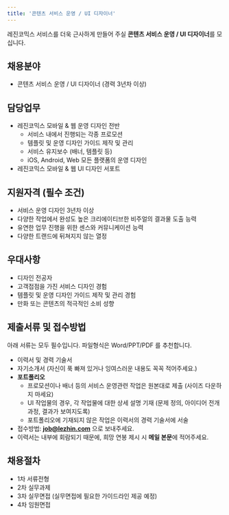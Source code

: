 ```yaml
---
title: '콘텐츠 서비스 운영 / UI 디자이너'
---
```


레진코믹스 서비스를 더욱 근사하게 만들어 주실 **콘텐츠 서비스 운영 / UI 디자이너**를 모십니다.


## 채용분야

- 콘텐츠 서비스 운영 / UI 디자이너 (경력 3년차 이상)

## 담당업무

- 레진코믹스 모바일 & 웹 운영 디자인 전반 
  - 서비스 내에서 진행되는 각종 프로모션
  - 템플릿 및 운영 디자인 가이드 제작 및 관리
  - 서비스 유지보수 (배너, 템플릿 등)
  - iOS, Android, Web 모든 플랫폼의 운영 디자인
- 레진코믹스 모바일 & 웹 UI 디자인 서포트 

## 지원자격 (필수 조건)

- 서비스 운영 디자인 3년차 이상 
- 다양한 작업에서 완성도 높은 크리에이티브한 비주얼의 결과물 도출 능력
- 유연한 업무 진행을 위한 센스와 커뮤니케이션 능력
- 다양한 트랜드에 뒤쳐지지 않는 열정

## 우대사항

- 디자인 전공자
- 고객접점을 가진 서비스 디자인 경험 
- 템플릿 및 운영 디자인 가이드 제작 및 관리 경험
- 만화 또는 콘텐츠의 적극적인 소비 성향

## 제출서류 및 접수방법

아래 서류는 모두 필수입니다. 파일형식은 Word/PPT/PDF 를 추천합니다.

- 이력서 및 경력 기술서 
- 자기소개서 (자신이 푹 빠져 있거나 잉여스러운 내용도 꼭꼭 적어주세요.)
- **포트폴리오**
  - 프로모션이나 배너 등의 서비스 운영관련 작업은 원본대로 제출 (사이즈 다운하지 마세요)
  - UI 작업물의 경우, 각 작업물에 대한 상세 설명 기재 (문제 정의, 아이디어 전개과정, 결과가 보여지도록)
  - 포트폴리오에 기재되지 않은 작업은 이력서의 경력 기술서에 서술
- 접수방법: **job@lezhin.com** 으로 보내주세요.
- 이력서는 내부에 회람되기 때문에, 희망 연봉 제시 시 **메일 본문**에 적어주세요.

## 채용절차 

- 1차 서류전형
- 2차 실무과제 
- 3차 실무면접 (실무면접에 필요한 가이드라인 제공 예정)
- 4차 임원면접 

